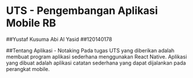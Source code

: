# UTS - Pengembangan Aplikasi Mobile RB

##Yustaf Kusuma Abi Al Yasid
##120140178

##Tentang Aplikasi - Notaking
Pada tugas UTS yang diberikan adalah membuat program aplikasi sederhana menggunakan React Native.
Aplikasi yang dibuat adalah aplikasi catatan sederhana yang dapat dijalankan pada perangkat mobile.

